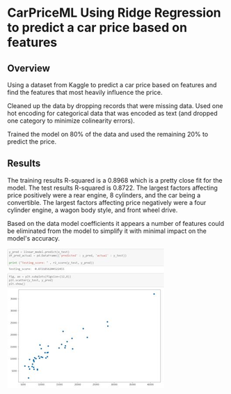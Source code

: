 # CarPriceML Using Ridge Regression to predict a car price based on features

## Overview
Using a dataset from Kaggle to predict a car price based on features and find the features that most 
heavily influence the price.

Cleaned up the data by dropping records that were missing data.  Used one hot encoding for categorical data 
that was encoded as text (and dropped one category to minimize colinearity errors).

Trained the model on 80% of the data and used the remaining 20% to predict the price.  

## Results
The training results R-squared is a 0.8968 which is a pretty close fit for the model.  The test results R-squared is
0.8722.  The largest factors affecting price positively were a rear engine, 8 cylinders, and the car being a convertible.
The largest factors affecting price negatively were a four cylinder engine, a wagon body style, and front wheel drive.  

Based on the data model coefficients it appears a number of features could be eliminated from the model to simplify it
with minimal impact on the model's accuracy.  

![Image of Predict Plot](https://github.com/briordan/CarPriceML/blob/master/CarPrices.jpg)
